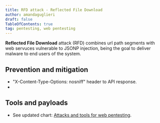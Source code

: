 ```yaml
---
title: RFD attack - Reflected File Download
author: amandaguglieri
draft: false
TableOfContents: true
tag: pentesting, web pentesting
---
```



**Reflected File Download** attack (RFD) combines url path segments with web servuces vulnerable to JSONP injection, being the goal to deliver malware to end users of the system.

## Prevention and mitigation

- "X-Content-Type-Options: nosniff" header to API response.
- 


## Tools and payloads 

- See updated chart: [Attacks and tools for web pentesting](index-attacks-tools-web-pentesting.md).

